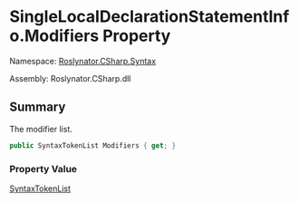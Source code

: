 # SingleLocalDeclarationStatementInfo\.Modifiers Property

Namespace: [Roslynator.CSharp.Syntax](../../README.md)

Assembly: Roslynator\.CSharp\.dll

## Summary

The modifier list\.

```csharp
public SyntaxTokenList Modifiers { get; }
```

### Property Value

[SyntaxTokenList](https://docs.microsoft.com/en-us/dotnet/api/microsoft.codeanalysis.syntaxtokenlist)


